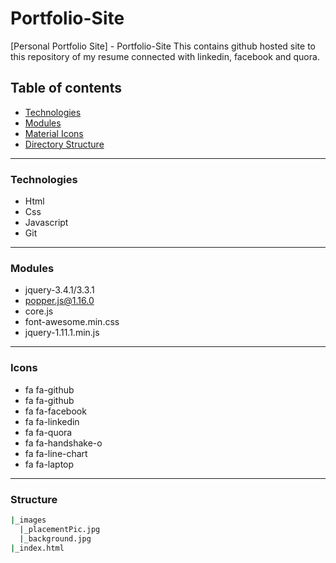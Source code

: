 # Portfolio-Site
[Personal Portfolio Site] - Portfolio-Site
This contains github hosted site to this repository of my resume connected with linkedin, facebook and quora.

## Table of contents
* [Technologies](#technologies)
* [Modules](#modules)
* [Material Icons](#icons)
* [Directory Structure](#structure)

---

### Technologies
* Html
* Css
* Javascript
* Git

---

### Modules
* jquery-3.4.1/3.3.1
* popper.js@1.16.0
* core.js
* font-awesome.min.css
* jquery-1.11.1.min.js

---

### Icons
* fa fa-github
* fa fa-github
* fa fa-facebook
* fa fa-linkedin
* fa fa-quora
* fa fa-handshake-o
* fa fa-line-chart
* fa fa-laptop

---

### Structure
```bash
|_images
  |_placementPic.jpg
  |_background.jpg
|_index.html
```



